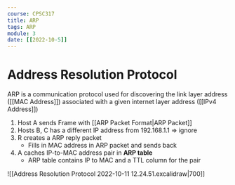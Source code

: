 ```yaml
---
course: CPSC317
title: ARP
tags: ARP
module: 3
date: [[2022-10-5]]
---
```


# Address Resolution Protocol
ARP is a communication protocol used for discovering the link layer address ([[MAC Address]]) associated with a given internet layer address ([[IPv4 Address]])
1. Host A sends Frame with [[ARP Packet Format|ARP Packet]]
2. Hosts B, C has a different IP address from 192.168.1.1 => ignore
3. R creates a ARP reply packet
    - Fills in MAC address in ARP packet and sends back
4. A caches IP-to-MAC address pair in **ARP table**
    - ARP table contains IP to MAC and a TTL column for the pair

![[Address Resolution Protocol 2022-10-11 12.24.51.excalidraw|700]]